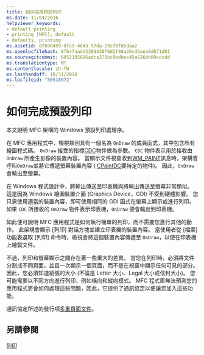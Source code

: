 ```yaml
---
title: 如何完成預設列印
ms.date: 11/04/2016
helpviewer_keywords:
- default printing
- printing [MFC], default
- defaults, printing
ms.assetid: 0f698459-0fc9-4d43-97da-29cf0f65daa2
ms.openlocfilehash: 8fb47aadd2389438f8d2f48a26cd3aea8d871d81
ms.sourcegitcommit: 6052185696adca270bc9bdbec45a626dd89cdcdd
ms.translationtype: MT
ms.contentlocale: zh-TW
ms.lasthandoff: 10/31/2018
ms.locfileid: "50518972"
---
```

# <a name="how-default-printing-is-done"></a>如何完成預設列印

本文說明 MFC 架構的 Windows 預設列印處理序。

在 MFC 應用程式中，檢視類別具有一個名為 `OnDraw` 的成員函式，其中包含所有繪圖程式碼。 `OnDraw` 接受的指標[CDC](../mfc/reference/cdc-class.md)物件做為參數。 `CDC` 物件表示用於接收由 `OnDraw` 所產生影像的裝置內容。 當顯示文件視窗收到[WM_PAINT](/windows/desktop/gdi/wm-paint)訊息時，架構會呼叫`OnDraw`並將它傳遞螢幕裝置內容 ( [CPaintDC](../mfc/reference/cpaintdc-class.md)要特定的物件)。 因此，`OnDraw` 會輸出至螢幕。

在 Windows 程式設計中，將輸出傳送至印表機與將輸出傳送至螢幕非常類似。 這是因為 Windows 繪圖裝置介面 (Graphics Device，GDI) 不受到硬體影響。 您只需使用適當的裝置內容，即可使用相同的 GDI 函式在螢幕上顯示或進行列印。 如果 `CDC` 所接收的 `OnDraw` 物件表示印表機，`OnDraw` 便會輸出到印表機。

如此便可說明 MFC 應用程式是如何執行簡單的列印，而不需要您進行其他的動作。 此架構會顯示 [列印] 對話方塊並建立印表機的裝置內容。 當使用者從 [檔案] 功能表選取 [列印] 命令時，檢視會將這個裝置內容傳遞至 `OnDraw`，以便在印表機上繪製文件。

不過，列印和螢幕顯示之間存在著一些重大的差異。 當您在列印時，必須將文件分割成不同頁面，並且一次顯示一個頁面，而不是在視窗中顯示任何可見的部分。 因此，您必須知道紙張的大小 (不論是 Letter 大小、Legal 大小或信封大小)。 您可能需要以不同方向進行列印，例如橫向和縱向模式。 MFC 程式庫無法預測您的應用程式將會如何處理這些問題，因此，它提供了通訊協定以便讓您加入這些功能。

通訊協定所述的發行項[多重頁面文件](../mfc/multipage-documents.md)。

## <a name="see-also"></a>另請參閱

[列印](../mfc/printing.md)

